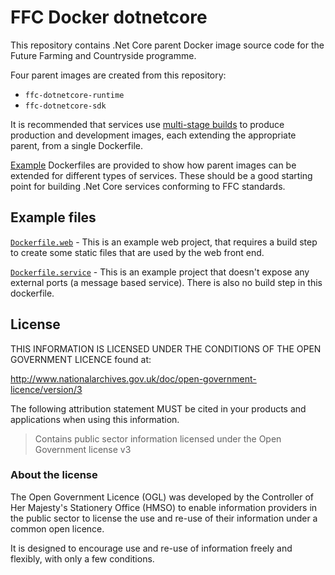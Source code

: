 # FFC Docker dotnetcore

This repository contains .Net Core parent Docker image source code for the Future Farming and Countryside programme.

Four parent images are created from this repository:

- `ffc-dotnetcore-runtime`
- `ffc-dotnetcore-sdk`

It is recommended that services use [multi-stage builds](https://docs.docker.com/develop/develop-images/multistage-build) to produce production and development images, each extending the appropriate parent, from a single Dockerfile.

[Example](./examples) Dockerfiles are provided to show how parent images can be extended for different types of services. These should be a good starting point for building .Net Core services conforming to FFC standards.

## Example files

[`Dockerfile.web`](./examples/Dockerfile.web) - This is an example web project, that requires a build step to create some static files that are used by the web front end.

[`Dockerfile.service`](./examples/Dockerfile.service) - This is an example project that doesn't expose any external ports (a message based service). There is also no build step in this dockerfile.

## License

THIS INFORMATION IS LICENSED UNDER THE CONDITIONS OF THE OPEN GOVERNMENT LICENCE found at:

<http://www.nationalarchives.gov.uk/doc/open-government-licence/version/3>

The following attribution statement MUST be cited in your products and applications when using this information.

> Contains public sector information licensed under the Open Government license v3

### About the license

The Open Government Licence (OGL) was developed by the Controller of Her Majesty's Stationery Office (HMSO) to enable information providers in the public sector to license the use and re-use of their information under a common open licence.

It is designed to encourage use and re-use of information freely and flexibly, with only a few conditions.

